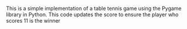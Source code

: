 This is a simple implementation of a table tennis game using the Pygame library in Python. This code updates the score to ensure the player who scores 11 is the winner
